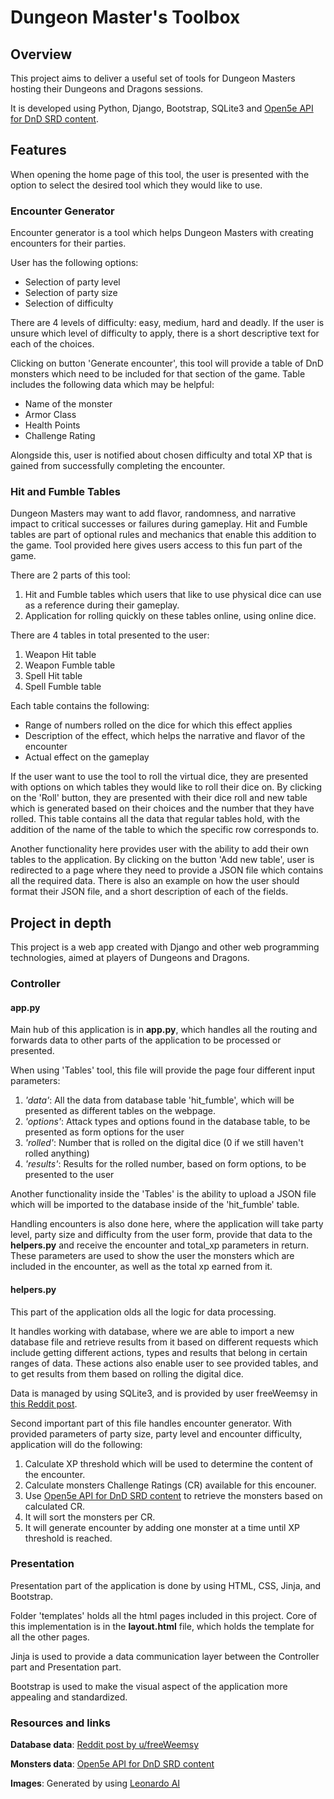 # Dungeon Master's Toolbox

## Overview
This project aims to deliver a useful set of tools for Dungeon Masters hosting their Dungeons and Dragons sessions.

It is developed using Python, Django, Bootstrap, SQLite3 and [Open5e API for DnD SRD content](https://open5e.com/).


## Features
When opening the home page of this tool, the user is presented with the option to select the desired tool which they would like to use.
### Encounter Generator
Encounter generator is a tool which helps Dungeon Masters with creating encounters for their parties.

User has the following options:
* Selection of party level
* Selection of party size
* Selection of difficulty

There are 4 levels of difficulty: easy, medium, hard and deadly.
If the user is unsure which level of difficulty to apply, there is a short descriptive text for each of the choices.

Clicking on button 'Generate encounter', this tool will provide a table of DnD monsters which need to be included for that section of the game.
Table includes the following data which may be helpful:
* Name of the monster
* Armor Class
* Health Points
* Challenge Rating

Alongside this, user is notified about chosen difficulty and total XP that is gained from successfully completing the encounter.

### Hit and Fumble Tables
Dungeon Masters may want to add flavor, randomness, and narrative impact to critical successes or failures during gameplay.
Hit and Fumble tables are part of optional rules and mechanics that enable this addition to the game.
Tool provided here gives users access to this fun part of the game.

There are 2 parts of this tool:
1. Hit and Fumble tables which users that like to use physical dice can use as a reference during their gameplay.
2. Application for rolling quickly on these tables online, using online dice.

There are 4 tables in total presented to the user:
1. Weapon Hit table
2. Weapon Fumble table
3. Spell Hit table
4. Spell Fumble table

Each table contains the following:
* Range of numbers rolled on the dice for which this effect applies
* Description of the effect, which helps the narrative and flavor of the encounter
* Actual effect on the gameplay

If the user want to use the tool to roll the virtual dice, they are presented with options on which tables they would like to roll their dice on.
By clicking on the 'Roll' button, they are presented with their dice roll and new table which is generated based on their choices and the number that they have rolled. This table contains all the data that regular tables hold, with the addition of the name of the table to which the specific row corresponds to.

Another functionality here provides user with the ability to add their own tables to the application. By clicking on the button 'Add new table', user is redirected to a page where they need to provide a JSON file which contains all the required data. There is also an example on how the user should format their JSON file, and a short description of each of the fields.

## Project in depth
This project is a web app created with Django and other web programming technologies, aimed at players of Dungeons and Dragons.

### Controller
#### app.py
Main hub of this application is in **app.py**, which handles all the routing and forwards data to other parts of the application to be processed or presented.

When using 'Tables' tool, this file will provide the page four different input parameters:
1. _'data'_: All the data from database table 'hit_fumble', which will be presented as different tables on the webpage.
2. _'options'_: Attack types and options found in the database table, to be presented as form options for the user
3. _'rolled'_: Number that is rolled on the digital dice (0 if we still haven't rolled anything)
4. _'results'_: Results for the rolled number, based on form options, to be presented to the user

Another functionality inside the 'Tables' is the ability to upload a JSON file which will be imported to the database inside of the 'hit_fumble' table.

Handling encounters is also done here, where the application will take party level, party size and difficulty from the user form, provide that data to the **helpers.py** and receive the encounter and total_xp parameters in return.
These parameters are used to show the user the monsters which are included in the encounter, as well as the total xp earned from it.

#### helpers.py
This part of the application olds all the logic for data processing.

It handles working with database, where we are able to import a new database file and retrieve results from it based on different requests which include getting different actions, types and results that belong in certain ranges of data.
These actions also enable user to see provided tables, and to get results from them based on rolling the digital dice.

Data is managed by using SQLite3, and is provided by user freeWeemsy in [this Reddit post](https://www.reddit.com/r/DnDBehindTheScreen/comments/68pwms/dnd_5e_critical_hit_tables_and_fumble_tables/).


Second important part of this file handles encounter generator.
With provided parameters of party size, party level and encounter difficulty, application will do the following:
1. Calculate XP threshold which will be used to determine the content of the encounter.
2. Calculate monsters Challenge Ratings (CR) available for this encouner.
3. Use [Open5e API for DnD SRD content](https://open5e.com/) to retrieve the monsters based on calculated CR.
4. It will sort the monsters per CR.
5. It will generate encounter by adding one monster at a time until XP threshold is reached.

### Presentation
Presentation part of the application is done by using HTML, CSS, Jinja, and Bootstrap.

Folder 'templates' holds all the html pages included in this project.
Core of this implementation is in the **layout.html** file, which holds the template for all the other pages.

Jinja is used to provide a data communication layer between the Controller part and Presentation part.

Bootstrap is used to make the visual aspect of the application more appealing and standardized.

### Resources and links
**Database data**: [Reddit post by u/freeWeemsy](https://www.reddit.com/r/DnDBehindTheScreen/comments/68pwms/dnd_5e_critical_hit_tables_and_fumble_tables/)

**Monsters data**: [Open5e API for DnD SRD content](https://open5e.com/)

**Images**: Generated by using [Leonardo AI](https://app.leonardo.ai/)
